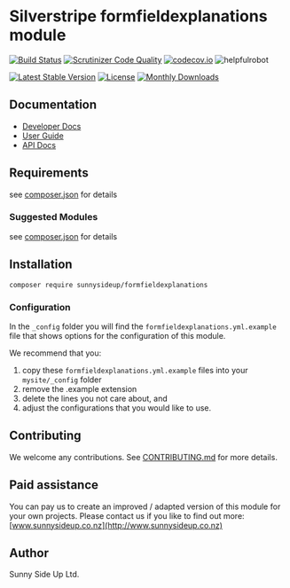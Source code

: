 # Silverstripe formfieldexplanations module
[![Build Status](https://travis-ci.org/sunnysideup/silverstripe-formfieldexplanations.svg?branch=master)](https://travis-ci.org/sunnysideup/silverstripe-formfieldexplanations)
[![Scrutinizer Code Quality](https://scrutinizer-ci.com/g/sunnysideup/silverstripe-formfieldexplanations/badges/quality-score.png?b=master)](https://scrutinizer-ci.com/g/sunnysideup/silverstripe-formfieldexplanations/?branch=master)
[![codecov.io](https://codecov.io/github/sunnysideup/silverstripe-formfieldexplanations/coverage.svg?branch=master)](https://codecov.io/github/sunnysideup/silverstripe-formfieldexplanations?branch=master)
![helpfulrobot](https://helpfulrobot.io/sunnysideup/formfieldexplanations/badge)

[![Latest Stable Version](https://poser.pugx.org/sunnysideup/formfieldexplanations/version)](https://packagist.org/packages/sunnysideup/formfieldexplanations)
[![License](https://poser.pugx.org/sunnysideup/formfieldexplanations/license)](https://packagist.org/packages/sunnysideup/formfieldexplanations)
[![Monthly Downloads](https://poser.pugx.org/sunnysideup/formfieldexplanations/d/monthly)](https://packagist.org/packages/sunnysideup/formfieldexplanations)


## Documentation



 * [Developer Docs](docs/en/INDEX.md)
 * [User Guide](docs/en/userguide.md)
 * [API Docs](http://docs.ssmods.com/sunnysideup/formfieldexplanations)

## Requirements



see [composer.json](composer.json) for details

### Suggested Modules



see [composer.json](composer.json) for details


## Installation


```
composer require sunnysideup/formfieldexplanations
```

### Configuration



In the `_config` folder you will find the `formfieldexplanations.yml.example`
file that shows options for the configuration of this module.

We recommend that you:

  1. copy these `formfieldexplanations.yml.example` files into your
`mysite/_config` folder
  2. remove the .example extension
  3. delete the lines you not care about, and
  4. adjust the configurations that you would like to use.


## Contributing



We welcome any contributions. See [CONTRIBUTING.md](CONTRIBUTING.md) for more details.

## Paid assistance



You can pay us to create an improved / adapted version of this module for your own projects.  Please contact us if you like to find out more: [www.sunnysideup.co.nz](http://www.sunnysideup.co.nz)

## Author



Sunny Side Up Ltd.
